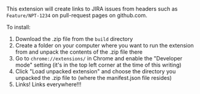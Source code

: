 This extension will create links to JIRA issues from headers such as `Feature/NPT-1234` on pull-request pages on github.com.

To install:

1. Download the .zip file from the `build` directory
2. Create a folder on your computer where you want to run the extension from and unpack the contents of the .zip file there
3. Go to `chrome://extensions/` in Chrome and enable the "Developer mode" setting (it's in the top left corner at the time of this writing)
4. Click "Load unpacked extension" and choose the directory you unpacked the .zip file to (where the manifest.json file resides)
5. Links! Links everywhere!!!
